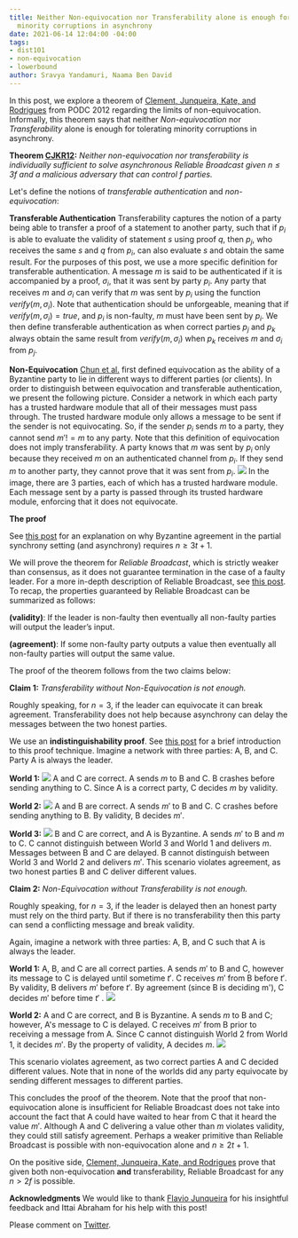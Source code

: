 ```yaml
---
title: Neither Non-equivocation nor Transferability alone is enough for tolerating
  minority corruptions in asynchrony
date: 2021-06-14 12:04:00 -04:00
tags:
- dist101
- non-equivocation
- lowerbound
author: Sravya Yandamuri, Naama Ben David
---
```


In this post, we explore a theorem of [Clement, Junqueira, Kate, and Rodrigues](https://www.cs.purdue.edu/homes/akate/publications/Non-equivocation.pdf) from PODC 2012 regarding the limits of non-equivocation. Informally, this theorem says that neither *Non-equivocation* nor *Transferability* alone is enough for tolerating minority corruptions in asynchrony.


**Theorem [CJKR12](https://www.cs.purdue.edu/homes/akate/publications/Non-equivocation.pdf):** *Neither non-equivocation nor transferability is individually sufficient to solve asynchronous Reliable Broadcast given $n \leq 3f$ and a malicious adversary that can control $f$ parties.*


Let's define the notions of *transferable authentication* and *non-equivocation*:

**Transferable Authentication**
Transferability captures the notion of a party being able to transfer a proof of a statement to another party, such that if $p_i$ is able to evaluate the validity of statement $s$ using proof $q$, then $p_j$, who receives the same $s$ and $q$ from $p_i$, can also evaluate $s$ and obtain the same result. For the purposes of this post, we use a more specific definition for transferable authentication. A message $m$ is said to be authenticated if it is accompanied by a proof, $\sigma_i$, that it was sent by party $p_i$. Any party that receives $m$ and $\sigma_i$ can verify that $m$ was sent by $p_i$ using the function $verify(m, \sigma_{i})$. Note that authentication should be unforgeable, meaning that if $verify(m,\sigma_{i})=true$, and $p_i$ is non-faulty, $m$ must have been sent by $p_i$. We then define transferable authentication as when correct parties $p_j$ and $p_k$ always obtain the same result from $verify(m,\sigma_{i})$ when $p_k$ receives $m$ and $\sigma_i$ from $p_j$.

**Non-Equivocation**
[Chun et al.](https://dl.acm.org/doi/pdf/10.1145/1323293.1294280?casa_token=ntow64zqPTIAAAAA:R1ogvwWbiSeQHRR3LTrXt1xzEz3u__dOe_c8pb6JcKiij8xHvgV3bNFt5r-bW_1PKcvNt7EqsdSD) first defined equivocation as the ability of a Byzantine party to lie in different ways to different parties (or clients). In order to distinguish between equivocation and transferable authentication, we present the following picture. Consider a network in which each party has a trusted hardware module that all of their messages must pass through. The trusted hardware module only allows a message to be sent if the sender is not equivocating. So, if the sender $p_i$ sends $m$ to a party, they cannot send $m'!=m$ to any party. Note that this definition of equivocation does not imply transferability. A party knows that $m$ was sent by $p_i$ only because they received $m$ on an authenticated channel from $p_i$. If they send $m$ to another party, they cannot prove that it was sent from $p_i$.
![](https://i.imgur.com/bJE1Iaa.png)
In the image, there are 3 parties, each of which has a trusted hardware module. Each message sent by a party is passed through its trusted hardware module, enforcing that it does not equivocate.

**The proof**

See [this post](https://decentralizedthoughts.github.io/2019-06-25-on-the-impossibility-of-byzantine-agreement-for-n-equals-3f-in-partial-synchrony/) for an explanation on why Byzantine agreement in the partial synchrony setting (and asynchrony) requires $n\geq{3t+1}$.

We will prove the theorem for *Reliable Broadcast*, which is strictly weaker than consensus, as it does not guarantee termination in the case of a faulty leader. For a more in-depth description of Reliable Broadcast, see [this post](https://decentralizedthoughts.github.io/2020-09-19-living-with-asynchrony-brachas-reliable-broadcast/). To recap, the properties guaranteed by Reliable Broadcast can be summarized as follows:

**(validity)**: If the leader is non-faulty then eventually all non-faulty parties will output the leader’s input.

**(agreement)**: If some non-faulty party outputs a value then eventually all non-faulty parties will output the same value.

The proof of the theorem follows from the two claims below:

**Claim 1:** *Transferability without Non-Equivocation is not enough.*

Roughly speaking, for $n=3$, if the leader can equivocate it can break agreement. Transferability does not help because asynchrony can delay the messages between the two honest parties. 

We use an **indistinguishability proof**. See [this post](https://decentralizedthoughts.github.io/2019-06-25-on-the-impossibility-of-byzantine-agreement-for-n-equals-3f-in-partial-synchrony/) for a brief introduction to this proof technique. Imagine a network with three parties: A, B, and C. Party A is always the leader.

**World 1:** 
![](https://i.imgur.com/KaaCemV.png)
A and C are correct. A sends $m$ to B and C. B crashes before sending anything to C. Since A is a correct party, C decides $m$ by validity.


**World 2:** 
![](https://i.imgur.com/H5laWbd.png)
A and B are correct. A sends $m'$ to B and C. C crashes before sending anything to B. By validity, B decides $m'$.


**World 3:** 
![](https://i.imgur.com/gjfRiyw.png)
B and C are correct, and A is Byzantine. A sends $m'$ to B and $m$ to C. C cannot distinguish between World 3 and World 1 and delivers $m$. Messages between B and C are delayed. B cannot distinguish between World 3 and World 2 and delivers $m'$. This scenario violates agreement, as two honest parties B and C deliver different values.

**Claim 2:** *Non-Equivocation without Transferability is not enough.*


Roughly speaking, for $n=3$, if the leader is delayed then an honest party must rely on the third party. But if there is no transferability then this party can send a conflicting message and break validity.

Again, imagine a network with three parties: A, B, and C such that A is always the leader.

**World 1:** A, B, and C are all correct parties. A sends $m'$ to B and C, however its message to C is delayed until sometime $t'$. C receives $m'$ from B before $t'$. By validity, B delivers $m'$ before $t'$. By agreement (since B is deciding m'), C decides $m'$ before time $t'$ .
![](https://i.imgur.com/Ob5gClu.png)



**World 2:** A and C are correct, and B is Byzantine. A sends $m$ to B and C; however, A's message to C is delayed. C receives $m'$ from B prior to receiving a message from A. Since C cannot distinguish World 2 from World 1, it decides $m'$. By the property of validity, A decides $m$.
![](https://i.imgur.com/WNYZMbQ.png)


This scenario violates agreement, as two correct parties A and C decided different values. Note that in none of the worlds did any party equivocate by sending different messages to different parties.

This concludes the proof of the theorem. Note that the proof that non-equivocation alone is insufficient for Reliable Broadcast does not take into account the fact that A could have waited to hear from C that it heard the value $m'$. Although A and C delivering a value other than $m$ violates validity, they could still satisfy agreement. Perhaps a weaker primitive than Reliable Broadcast is possible with non-equivocation alone and $n\geq{2t+1}$. 

On the positive side, [Clement, Junqueira, Kate, and Rodrigues](https://www.cs.purdue.edu/homes/akate/publications/Non-equivocation.pdf) prove that given both non-equivocation **and** transferability, Reliable Broadcast for any $n > 2f$ is possible. 


**Acknowledgments** We would like to thank [Flavio Junqueira](https://scholar.google.com/citations?user=48qKfREAAAAJ&hl=en) for his insightful feedback and Ittai Abraham for his help with this post!

Please comment on [Twitter](https://twitter.com/ittaia/status/1405923076211097602?s=20).
